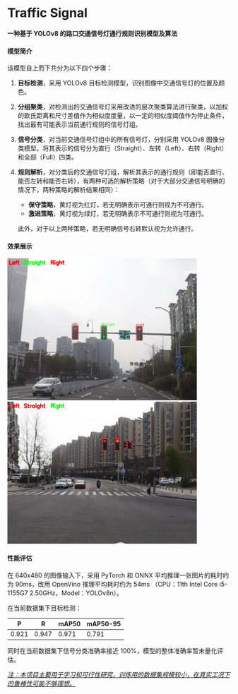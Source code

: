 # Traffic Signal

**一种基于 YOLOv8 的路口交通信号灯通行规则识别模型及算法**

#### 模型简介

该模型自上而下共分为以下四个步骤：

1. **目标检测**，采用 YOLOv8 目标检测模型，识别图像中交通信号灯的位置及颜色。

2. **分组聚类**，对检测出的交通信号灯采用改进的层次聚类算法进行聚类，以加权的欧氏距离和尺寸差值作为相似度度量，以一定的相似度阈值作为停止条件，找出最有可能表示当前通行规则的信号灯组。

3. **信号分类**，对当前交通信号灯组中的所有信号灯，分别采用 YOLOv8 图像分类模型，将其表示的信号分为直行（Straight）、左转（Left）、右转（Right）和全部（Full）四类。

4. **规则解析**，对分类后的交通信号灯组，解析其表示的通行规则（即能否直行、能否左转和能否右转），有两种可选的解析策略（对于大部分交通信号明确的情况下，两种策略的解析结果相同）：  
   
   - **保守策略**，黄灯视为红灯，若无明确表示可通行则视为不可通行。
   - **激进策略**，黄灯视为绿灯，若无明确表示不可通行则视为可通行。
   
   此外，对于以上两种策略，若无明确信号右转默认视为允许通行。

#### 效果展示

<img title="效果图2" src="results/result_1.png" alt="效果图1" style="zoom:67%;">  <img title="效果图2" src="results/result_9.png" alt="效果图2" style="zoom:67%;">

#### 性能评估

在 640x480 的图像输入下，采用 PyTorch 和 ONNX 平均推理一张图片的耗时约为 90ms，改用 OpenVino 推理平均耗时约为 54ms （CPU：11th Intel Core i5-1155G7 2.50GHz，Model：YOLOv8n）。

在当前数据集下目标检测：

| P     | R     | mAP50 | mAP50-95 |
| ----- | ----- | ----- | -------- |
| 0.921 | 0.947 | 0.971 | 0.791    |

同时在当前数据集下信号分类准确率接近 100%，模型的整体准确率暂未量化评估。

*<u>注：本项目主要用于学习和可行性研究，训练用的数据集规模较小，在真实工况下的鲁棒性可能不够理想。</u>*


